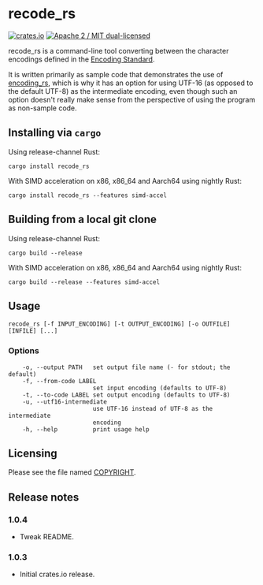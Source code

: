 # recode_rs

[![crates.io](https://meritbadge.herokuapp.com/recode_rs)](https://crates.io/crates/recode_rs)
[![Apache 2 / MIT dual-licensed](https://img.shields.io/badge/license-Apache%202%20%2F%20MIT-blue.svg)](https://github.com/hsivonen/recode_rs/blob/master/COPYRIGHT)

recode_rs is a command-line tool converting between the character encodings
defined in the [Encoding Standard][1].

It is written primarily as sample code that demonstrates the use of
[encoding_rs][2], which is why it has an option for using UTF-16 (as opposed
to the default UTF-8) as the intermediate encoding, even though such an option
doesn't really make sense from the perspective of using the program as
non-sample code.

[1]: https://encoding.spec.whatwg.org/
[2]: https://github.com/hsivonen/encoding_rs

## Installing via `cargo`

Using release-channel Rust:
```
cargo install recode_rs
```

With SIMD acceleration on x86, x86_64 and Aarch64 using nightly Rust:
```
cargo install recode_rs --features simd-accel
```

## Building from a local git clone

Using release-channel Rust:
```
cargo build --release
```

With SIMD acceleration on x86, x86_64 and Aarch64 using nightly Rust:
```
cargo build --release --features simd-accel
```

## Usage

```
recode_rs [-f INPUT_ENCODING] [-t OUTPUT_ENCODING] [-o OUTFILE] [INFILE] [...]
```

### Options
```
    -o, --output PATH   set output file name (- for stdout; the default)
    -f, --from-code LABEL
                        set input encoding (defaults to UTF-8)
    -t, --to-code LABEL set output encoding (defaults to UTF-8)
    -u, --utf16-intermediate
                        use UTF-16 instead of UTF-8 as the intermediate
                        encoding
    -h, --help          print usage help
```

## Licensing

Please see the file named [COPYRIGHT][1].

[1]: https://github.com/hsivonen/recode_rs/blob/master/COPYRIGHT

## Release notes

### 1.0.4

* Tweak README.

### 1.0.3

* Initial crates.io release.
